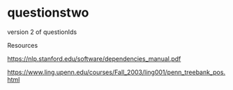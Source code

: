 # questionstwo
version 2 of questionIds

Resources

https://nlp.stanford.edu/software/dependencies_manual.pdf

https://www.ling.upenn.edu/courses/Fall_2003/ling001/penn_treebank_pos.html



